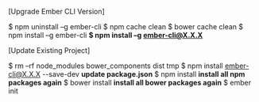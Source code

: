 [Upgrade Ember CLI Version]

$ npm uninstall –g ember-cli
$ npm cache clean
$ bower cache clean
$ npm install –g ember-cli **$ npm install –g ember-cli@X.X.X**

[Update Existing Project]

$ rm –rf node_modules bower_components dist tmp
$ npm install ember-cli@X.X.X --save-dev **update package.json**
$ npm install **install all npm packages again**
$ bower install **install all bower packages again**
$ ember init
